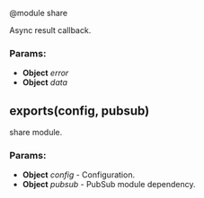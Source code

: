 

<!-- Start lib/share.module.js -->

@module share

Async result callback.

### Params: 

* **Object** *error* 
* **Object** *data* 

## exports(config, pubsub)

share module.

### Params: 

* **Object** *config* - Configuration.
* **Object** *pubsub* - PubSub module dependency.

<!-- End lib/share.module.js -->

